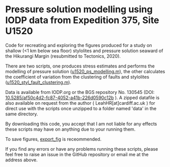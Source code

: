 # Pressure solution modelling using IODP data from Expedition 375, Site U1520
Code for recreating and exploring the figures produced for a study on shallow (<1 km below sea floor) stylolites and pressure solution seaward of the Hikurangi Margin (resubmitted to Tectonics, 2020).

There are two scripts, one produces stress estimates and performs the modelling of pressure solution ([u1520_ps_modelling.m](./u1520_ps_modelling.m)), the other calculates the coefficient of variation from the clustering of faults and stylolites ([u1520_styl_fault_clustering.m](./u1520_styl_fault_clustering.m)).

Data is available from IODP.org or the BGS repository No. 130545 (DOI: [10.5285/af50c4d2-fc87-4052-a41b-226d0590c12b](https://www.bgs.ac.uk/services/NGDC/citedData/catalogue/af50c4d2-fc87-4052-a41b-226d0590c12b.html) ). A zipped datafile is also available on request from the author ( LeahHR[at]cardiff.ac.uk ) for direct use with the scripts once unzipped to a folder named 'data' in the same directory.

By downloading this code, you accept that I am not liable for any effects these scripts may have on anything due to your running them.

To save figures, [export_fig](https://uk.mathworks.com/matlabcentral/fileexchange/23629-export_fig) is receommended.

If you find any errors or have any problems running these scripts, please feel free to raise an issue in the GitHub repository or email me at the address above.
